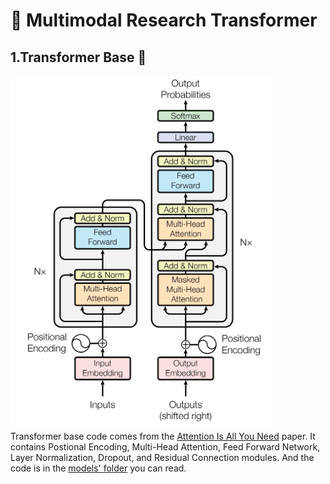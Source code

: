 # :rocket: Multimodal Research Transformer

<div align='center>
    <img src='assets/multimodal_research.jpg', alt='transformer logo'>
</div>

## 1.Transformer Base :book:

![model architecture](assets/base/model_architecture.jpg)  
Transformer base code comes from the [Attention Is All You Need](https://arxiv.org/pdf/1706.03762v7) paper. It contains Postional Encoding, Multi-Head Attention, Feed Forward Network, Layer Normalization, Dropout, and Residual Connection modules. And the code is in the [models' folder](/base/models) you can read.  
